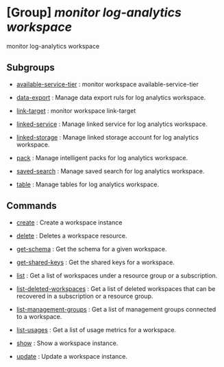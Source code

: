 # [Group] _monitor log-analytics workspace_

monitor log-analytics workspace

## Subgroups

- [available-service-tier](/Commands/monitor/log-analytics/workspace/available-service-tier/readme.md)
: monitor workspace available-service-tier

- [data-export](/Commands/monitor/log-analytics/workspace/data-export/readme.md)
: Manage data export ruls for log analytics workspace.

- [link-target](/Commands/monitor/log-analytics/workspace/link-target/readme.md)
: monitor workspace link-target

- [linked-service](/Commands/monitor/log-analytics/workspace/linked-service/readme.md)
: Manage linked service for log analytics workspace.

- [linked-storage](/Commands/monitor/log-analytics/workspace/linked-storage/readme.md)
: Manage linked storage account for log analytics workspace.

- [pack](/Commands/monitor/log-analytics/workspace/pack/readme.md)
: Manage intelligent packs for log analytics workspace.

- [saved-search](/Commands/monitor/log-analytics/workspace/saved-search/readme.md)
: Manage saved search for log analytics workspace.

- [table](/Commands/monitor/log-analytics/workspace/table/readme.md)
: Manage tables for log analytics workspace.

## Commands

- [create](/Commands/monitor/log-analytics/workspace/_create.md)
: Create a workspace instance

- [delete](/Commands/monitor/log-analytics/workspace/_delete.md)
: Deletes a workspace resource.

- [get-schema](/Commands/monitor/log-analytics/workspace/_get-schema.md)
: Get the schema for a given workspace.

- [get-shared-keys](/Commands/monitor/log-analytics/workspace/_get-shared-keys.md)
: Get the shared keys for a workspace.

- [list](/Commands/monitor/log-analytics/workspace/_list.md)
: Get a list of workspaces under a resource group or a subscription.

- [list-deleted-workspaces](/Commands/monitor/log-analytics/workspace/_list-deleted-workspaces.md)
: Get a list of deleted workspaces that can be recovered in a subscription or a resource group.

- [list-management-groups](/Commands/monitor/log-analytics/workspace/_list-management-groups.md)
: Get a list of management groups connected to a workspace.

- [list-usages](/Commands/monitor/log-analytics/workspace/_list-usages.md)
: Get a list of usage metrics for a workspace.

- [show](/Commands/monitor/log-analytics/workspace/_show.md)
: Show a workspace instance.

- [update](/Commands/monitor/log-analytics/workspace/_update.md)
: Update a workspace instance.
